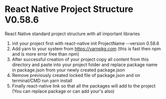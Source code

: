 # React Native Project Structure V0.58.6
React Native standard project structure with all important libraries

1. init your project first with react-native init ProjectName --version 0.58.6
2. Add yarn to your system from https://yarnpkg.com (this is fast then npm and is more error free than npm)
3. After successful creation of your project copy all content from this directory and paste into your project folder and replace package name in package.json from your newly created package.json
4. Remove previously created locked file of package.json and on terminal/CMD run yarn install
5. Finally react-native link so that all the packages will add to the project (You can replace package or can add your's also)
